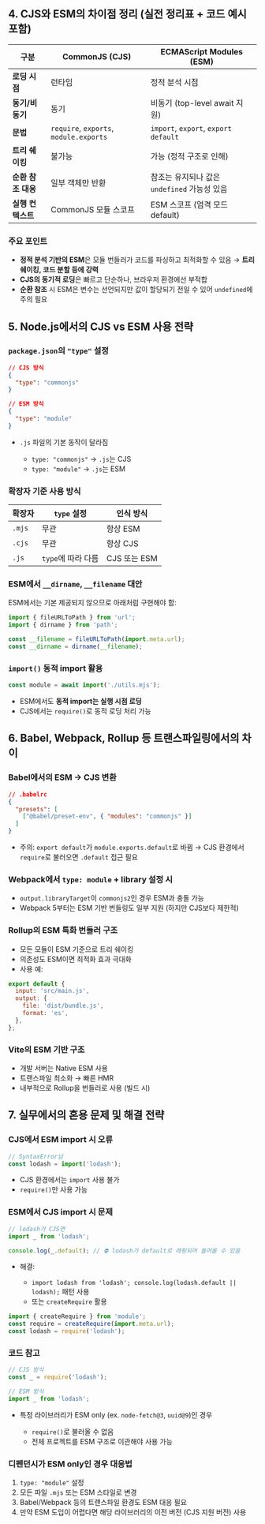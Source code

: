 ## 4. CJS와 ESM의 차이점 정리 (실전 정리표 + 코드 예시 포함)

| 구분           | CommonJS (CJS)                         | ECMAScript Modules (ESM)             |
| ------------ | -------------------------------------- | ------------------------------------ |
| **로딩 시점**    | 런타임                                    | 정적 분석 시점                             |
| **동기/비동기**   | 동기                                     | 비동기 (top-level await 지원)             |
| **문법**       | `require`, `exports`, `module.exports` | `import`, `export`, `export default` |
| **트리 쉐이킹**   | 불가능                                    | 가능 (정적 구조로 인해)                       |
| **순환 참조 대응** | 일부 객체만 반환                              | 참조는 유지되나 값은 `undefined` 가능성 있음       |
| **실행 컨텍스트**  | CommonJS 모듈 스코프                        | ESM 스코프 (엄격 모드 default)              |

### 주요 포인트

* **정적 분석 기반의 ESM**은 모듈 번들러가 코드를 파싱하고 최적화할 수 있음 → **트리 쉐이킹, 코드 분할 등에 강력**
* **CJS의 동기적 로딩**은 빠르고 단순하나, 브라우저 환경에선 부적합
* **순환 참조** 시 ESM은 변수는 선언되지만 값이 할당되기 전일 수 있어 `undefined`에 주의 필요

## 5. Node.js에서의 CJS vs ESM 사용 전략

### `package.json`의 `"type"` 설정

```json
// CJS 방식
{
  "type": "commonjs"
}

// ESM 방식
{
  "type": "module"
}
```

* `.js` 파일의 기본 동작이 달라짐

  * `type: "commonjs"` → `.js`는 CJS
  * `type: "module"` → `.js`는 ESM


### 확장자 기준 사용 방식

| 확장자    | `type` 설정     | 인식 방식      |
| ------ | ------------- | ---------- |
| `.mjs` | 무관            | 항상 ESM     |
| `.cjs` | 무관            | 항상 CJS     |
| `.js`  | `type`에 따라 다름 | CJS 또는 ESM |

### ESM에서 `__dirname`, `__filename` 대안

ESM에서는 기본 제공되지 않으므로 아래처럼 구현해야 함:

```js
import { fileURLToPath } from 'url';
import { dirname } from 'path';

const __filename = fileURLToPath(import.meta.url);
const __dirname = dirname(__filename);
```

### `import()` 동적 import 활용

```js
const module = await import('./utils.mjs');
```

* ESM에서도 **동적 import는 실행 시점 로딩**
* CJS에서는 `require()`로 동적 로딩 처리 가능

## 6. Babel, Webpack, Rollup 등 트랜스파일링에서의 차이

### Babel에서의 ESM → CJS 변환

```json
// .babelrc
{
  "presets": [
    ["@babel/preset-env", { "modules": "commonjs" }]
  ]
}
```

* 주의: `export default`가 `module.exports.default`로 바뀜 → CJS 환경에서 `require`로 불러오면 `.default` 접근 필요

### Webpack에서 `type: module` + library 설정 시

* `output.libraryTarget`이 `commonjs2`인 경우 ESM과 충돌 가능
* Webpack 5부터는 ESM 기반 번들링도 일부 지원 (하지만 CJS보다 제한적)

### Rollup의 ESM 특화 번들러 구조

* 모든 모듈이 ESM 기준으로 트리 쉐이킹
* 의존성도 ESM이면 최적화 효과 극대화
* 사용 예:

```js
export default {
  input: 'src/main.js',
  output: {
    file: 'dist/bundle.js',
    format: 'es',
  },
};
```

### Vite의 ESM 기반 구조

* 개발 서버는 Native ESM 사용
* 트랜스파일 최소화 → 빠른 HMR
* 내부적으로 Rollup을 번들러로 사용 (빌드 시)

## 7. 실무에서의 혼용 문제 및 해결 전략

### CJS에서 ESM import 시 오류

```js
// SyntaxError남
const lodash = import('lodash');
```

* CJS 환경에서는 `import` 사용 불가
* `require()`만 사용 가능

### ESM에서 CJS import 시 문제

```js
// lodash가 CJS면
import _ from 'lodash';

console.log(_.default); // ⛔ lodash가 default로 래핑되어 들어올 수 있음
```

* 해결:

  * `import lodash from 'lodash'; console.log(lodash.default || lodash);` 패턴 사용
  * 또는 `createRequire` 활용

```js
import { createRequire } from 'module';
const require = createRequire(import.meta.url);
const lodash = require('lodash');
```

### 코드 참고

```js
// CJS 방식
const _ = require('lodash');

// ESM 방식
import _ from 'lodash';
```

* 특정 라이브러리가 ESM only (ex. `node-fetch@3`, `uuid@9`)인 경우

  * `require()`로 불러올 수 없음
  * 전체 프로젝트를 ESM 구조로 이관해야 사용 가능

### 디펜던시가 ESM only인 경우 대응법

1. `type: "module"` 설정
2. 모든 파일 `.mjs` 또는 ESM 스타일로 변경
3. Babel/Webpack 등의 트랜스파일 환경도 ESM 대응 필요
4. 만약 ESM 도입이 어렵다면 해당 라이브러리의 이전 버전 (CJS 지원 버전) 사용
